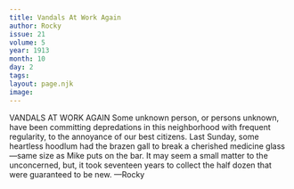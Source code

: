 ```yaml
---
title: Vandals At Work Again
author: Rocky
issue: 21
volume: 5
year: 1913
month: 10
day: 2
tags:
layout: page.njk
image:
---
```

VANDALS AT WORK AGAIN    Some unknown person, or persons unknown, have been committing depredations in this neighborhood with frequent regularity, to the annoyance of our best citizens. Last Sunday, some heartless hoodlum had the brazen gall to break a cherished medicine glass—same size as Mike puts on the bar. It may seem a small matter to the unconcerned, but, it took seventeen years to collect the half dozen that were guaranteed to be new. —Rocky 

